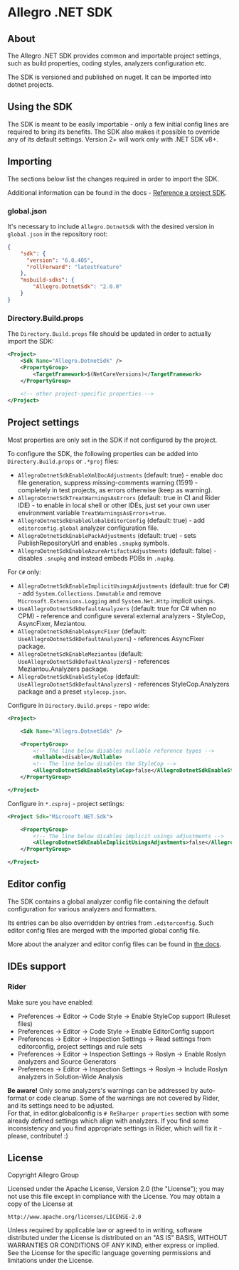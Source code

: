 # Allegro .NET SDK

## About

The Allegro .NET SDK provides common and importable project settings, such as build properties, coding styles, analyzers configuration etc.

The SDK is versioned and published on nuget. It can be imported into dotnet projects.

## Using the SDK

The SDK is meant to be easily importable - only a few initial config lines are required to bring its benefits. The SDK also makes it possible to override any of its default settings. Version 2+ will work only with .NET SDK v8+.

## Importing

The sections below list the changes required in order to import the SDK.

Additional information can be found in the docs - [Reference a project SDK](https://docs.microsoft.com/en-us/visualstudio/msbuild/how-to-use-project-sdk?view=vs-2022#reference-a-project-sdk).

### global.json

It's necessary to include `Allegro.DotnetSdk` with the desired version in `global.json` in the repository root:

```json
{
    "sdk": {
      "version": "6.0.405",
      "rollForward": "latestFeature"
    },
    "msbuild-sdks": {
        "Allegro.DotnetSdk": "2.0.0"
    }
}

```

### Directory.Build.props

The `Directory.Build.props` file should be updated in order to actually import the SDK:

```xml
<Project>
    <Sdk Name="Allegro.DotnetSdk" />
    <PropertyGroup>
        <TargetFramework>$(NetCoreVersions)</TargetFramework>
    </PropertyGroup>
    
    <!-- other project-specific properties -->
</Project>
```

## Project settings

Most properties are only set in the SDK if not configured by the project.

To configure the SDK, the following properties can be added into `Directory.Build.props` or `.*proj` files:

- `AllegroDotnetSdkEnableXmlDocAdjustments` (default: true) - enable doc file generation, suppress missing-comments warning (1591) - completely in test projects, as errors otherwise (keep as warning).
- `AllegroDotnetSdkTreatWarningsAsErrors` (default: true in CI and Rider IDE) - to enable in local shell or other IDEs, just set your own user environment variable `TreatWarningsAsErrors=true`.
- `AllegroDotnetSdkEnableGlobalEditorConfig` (default: true) - add `editorconfig.global` analyzer configuration file.
- `AllegroDotnetSdkEnablePackAdjustments` (default: true) - sets PublishRepositoryUrl and enables `.snupkg` symbols.
- `AllegroDotnetSdkEnableAzureArtifactsAdjustments` (default: false) - disables `.snupkg` and instead embeds PDBs in `.nupkg`.

For `C#` only:

- `AllegroDotnetSdkEnableImplicitUsingsAdjustments` (default: true for C#) - add `System.Collections.Immutable` and remove `Microsoft.Extensions.Logging` and `System.Net.Http` implicit usings.
- `UseAllegroDotnetSdkDefaultAnalyzers` (default: true for C# when no CPM) - reference and configure several external analyzers - StyleCop, AsyncFixer, Meziantou.
- `AllegroDotnetSdkEnableAsyncFixer` (default: `UseAllegroDotnetSdkDefaultAnalyzers`) - references AsyncFixer package.
- `AllegroDotnetSdkEnableMeziantou` (default: `UseAllegroDotnetSdkDefaultAnalyzers`) - references Meziantou.Analyzers package.
- `AllegroDotnetSdkEnableStyleCop` (default: `UseAllegroDotnetSdkDefaultAnalyzers`) - references StyleCop.Analyzers package and a preset `stylecop.json`.

Configure in `Directory.Build.props` - repo wide:

```xml
<Project>

    <Sdk Name="Allegro.DotnetSdk" />

    <PropertyGroup>
        <!-- The line below disables nullable reference types -->
        <Nullable>disable</Nullable>
        <!-- The line below disables the StyleCop -->
        <AllegroDotnetSdkEnableStyleCop>false</AllegroDotnetSdkEnableStyleCop>
    </PropertyGroup>

</Project>
```

Configure in `*.csproj` - project settings:

```xml
<Project Sdk="Microsoft.NET.Sdk">

    <PropertyGroup>
        <!-- The line below disables implicit usings adjustments -->
        <AllegroDotnetSdkEnableImplicitUsingsAdjustments>false</AllegroDotnetSdkEnableImplicitUsingsAdjustments>
    </PropertyGroup>

</Project>
```

## Editor config

The SDK contains a global analyzer config file containing the default configuration for various analyzers and formatters.

Its entries can be also overridden by entries from `.editorconfig`. Such editor config files are merged with the imported global config file.

More about the analyzer and editor config files can be found in [the docs](https://docs.microsoft.com/en-us/dotnet/fundamentals/code-analysis/configuration-files).

## IDEs support

### Rider  

Make sure you have enabled:

- Preferences -> Editor -> Code Style -> Enable StyleCop support (Ruleset files)
- Preferences -> Editor -> Code Style -> Enable EditorConfig support
- Preferences -> Editor -> Inspection Settings -> Read settings from editorconfig, project settings and rule sets
- Preferences -> Editor -> Inspection Settings -> Roslyn -> Enable Roslyn analyzers and Source Generators
- Preferences -> Editor -> Inspection Settings -> Roslyn -> Include Roslyn analyzers in Solution-Wide Analysis

**Be aware!**
Only some analyzers's warnings can be addressed by auto-format or code cleanup. Some of the warnings are not covered by Rider, and its settings need to be adjusted.  
For that, in editor.globalconfig is `# ReSharper properties` section with some already defined settings which align with analyzers. If you find some inconsistency and you find appropriate settings in Rider, which will fix it - please, contribute! :)

## License

Copyright Allegro Group

Licensed under the Apache License, Version 2.0 (the "License"); you may not use this file except in compliance with the License. You may obtain a copy of the License at

```http://www.apache.org/licenses/LICENSE-2.0```

Unless required by applicable law or agreed to in writing, software distributed under the License is distributed on an "AS IS" BASIS, WITHOUT WARRANTIES OR CONDITIONS OF ANY KIND, either express or implied. See the License for the specific language governing permissions and limitations under the License.
